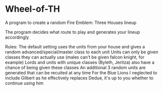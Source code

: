 # Wheel-of-TH
A program to create a random Fire Emblem: Three Houses lineup 

The program decides what route to play and generates your lineup accordingly

Rules:
The default setting uses the units from your house and gives a random advanced/special/master class to each unit
Units can only be given classes they can actually use (males can't be given falcon knight, for example)
Lords and units with unique classes (Byleth, Jeritza) also have a chance of being given these classes
An additional 3 random units are generated that can be recuited at any time
For the Blue Lions I neglected to include Gilbert as he effectively replaces Dedue, it's up to you whether to continue using him
